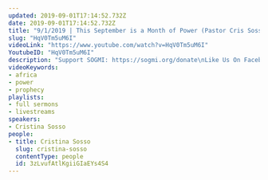 ```yaml
---
updated: 2019-09-01T17:14:52.732Z
date: 2019-09-01T17:14:52.732Z
title: "9/1/2019 | This September is a Month of Power (Pastor Cris Sosso)"
slug: "HqV0Tm5uM6I"
videoLink: "https://www.youtube.com/watch?v=HqV0Tm5uM6I"
YoutubeID: "HqV0Tm5uM6I"
description: "Support SOGMI: https://sogmi.org/donate\nLike Us On Facebook: https://facebook.com/sonsofgodministries\n\nSons of God Ministries International is dedicated to discipling God's people and empowering the Body of Christ to take their post in the Kingdom. \"For as many as are led by the Spirit of God these are the sons of God\" (Romans 8:14)"
videoKeywords:
- africa
- power
- prophecy
playlists:
- full sermons
- livestreams
speakers:
- Cristina Sosso
people:
- title: Cristina Sosso
  slug: cristina-sosso
  contentType: people
  id: 3zLvufAtlKgiiGIaEYs4S4
---
```

